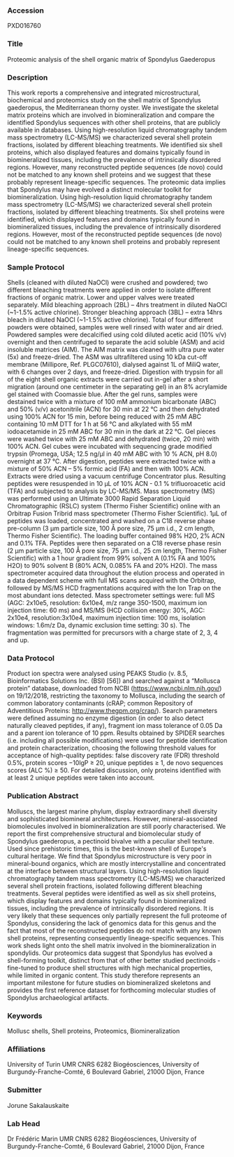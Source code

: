 ### Accession
PXD016760

### Title
Proteomic analysis of the shell organic matrix of Spondylus Gaederopus

### Description
This work reports a comprehensive and integrated microstructural, biochemical and proteomics study on the shell matrix of Spondylus gaederopus, the Mediterranean thorny oyster. We investigate the skeletal matrix proteins which are involved in biomineralization and compare the identified Spondylus sequences with other shell proteins, that are publicly available in databases. Using high-resolution liquid chromatography tandem mass spectrometry (LC-MS/MS) we characterized several shell protein fractions, isolated by different bleaching treatments. We identified six shell proteins, which also displayed features and domains typically found in biomineralized tissues, including the prevalence of intrinsically disordered regions. However, many reconstructed peptide sequences (de novo) could not be matched to any known shell proteins and we suggest that these probably represent lineage-specific sequences. The proteomic data implies that Spondylus may have evolved a distinct molecular toolkit for biomineralization.  Using high-resolution liquid chromatography tandem mass spectrometry (LC-MS/MS) we characterized several shell protein fractions, isolated by different bleaching treatments. Six shell proteins were identified, which displayed features and domains typically found in biomineralized tissues, including the prevalence of intrinsically disordered regions. However, most of the reconstructed peptide sequences (de novo) could not be matched to any known shell proteins and probably represent lineage-specific sequences.

### Sample Protocol
Shells (cleaned with diluted NaOCl) were crushed and powdered; two different bleaching treatments were applied in order to isolate different fractions of organic matrix. Lower and upper valves were treated separately. Mild bleaching approach (2BL)  – 4hrs treatment in diluted NaOCl (~1-1.5% active chlorine). Stronger bleaching approach (3BL) – extra 14hrs bleach in diluted NaOCl (~1-1.5% active chlorine). Total of four different powders were obtained, samples were well rinsed with water and air dried. Powdered samples were decalcified using cold diluted acetic acid  (10% v/v) overnight and then centrifuged to separate the acid soluble (ASM) and acid insoluble matrices (AIM). The AIM matrix was cleaned with ultra pure water (5x) and freeze-dried. The ASM was ultrafiltered using 10 kDa cut-off membrane (Millipore, Ref. PLGC07610), dialysed against 1L of MiliQ water, with 6 changes over 2 days, and freeze-dried. Digestion with trypsin for all of the eight shell organic extracts were carried out in-gel after a short migration (around one centimeter in the separating gel) in an 8% acrylamide gel stained with Coomassie blue. After the gel runs, samples were destained twice with a mixture of 100 mM ammonium bicarbonate (ABC) and 50% (v/v) acetonitrile (ACN) for 30 min at 22 °C and then dehydrated using 100% ACN for 15 min, before being reduced with 25 mM ABC containing 10 mM DTT for 1 h at 56 °C and alkylated with 55 mM iodoacetamide in 25 mM ABC for 30 min in the dark at 22 °C. Gel pieces were washed twice with 25 mM ABC and dehydrated (twice, 20 min) with 100% ACN. Gel cubes were incubated with sequencing grade modified trypsin (Promega, USA; 12.5 ng/µl in 40 mM ABC with 10 % ACN, pH 8.0) overnight at 37 °C. After digestion, peptides were extracted twice with a mixture of 50% ACN – 5% formic acid (FA) and then with 100% ACN. Extracts were dried using a vacuum centrifuge Concentrator plus. Resulting peptides were resuspended in 10 μL of 10% ACN - 0.1 % trifluoroacetic acid (TFA) and subjected to analysis by LC-MS/MS.  Mass spectrometry (MS) was performed using an Ultimate 3000 Rapid Separation Liquid Chromatographic (RSLC) system (Thermo Fisher Scientific) online with an Orbitrap Fusion Tribrid mass spectrometer (Thermo Fisher Scientific). 1μL of peptides was loaded, concentrated and washed on a C18 reverse phase pre-column (3 µm particle size, 100 Å pore size, 75 µm i.d., 2 cm length, Thermo Fisher Scientific). The loading buffer contained 98% H2O, 2% ACN and 0.1% TFA. Peptides were then separated on a C18 reverse phase resin (2 µm particle size, 100 Å pore size, 75 µm i.d., 25 cm length, Thermo Fisher Scientific) with a 1 hour gradient from 99% solvent A (0.1% FA and 100% H2O) to 90% solvent B (80% ACN, 0.085% FA and 20% H2O). The mass spectrometer acquired data throughout the elution process and operated in a data dependent scheme with full MS scans acquired with the Orbitrap, followed by MS/MS HCD fragmentations acquired with the Ion Trap on the most abundant ions detected. Mass spectrometer settings were: full MS (AGC: 2x10e5, resolution: 6x10e4, m/z range 350-1500, maximum ion injection time: 60 ms) and MS/MS (HCD collision energy: 30%, AGC: 2x10e4, resolution:3x10e4, maximum injection time: 100 ms, isolation windows: 1.6m/z Da, dynamic exclusion time setting: 30 s). The fragmentation was permitted for precursors with a charge state of 2, 3, 4 and up.

### Data Protocol
Product ion spectra were analysed using PEAKS Studio (v. 8.5, Bioinformatics Solutions Inc. (BSI) [56]) and searched against a “Mollusca protein” database, downloaded from NCBI  (https://www.ncbi.nlm.nih.gov/) on 19/12/2018, restricting the taxonomy to Mollusca, including the search of common laboratory contaminants (cRAP; common Repository of Adventitious Proteins: http://www.thegpm.org/crap/). Search parameters were defined assuming no enzyme digestion (in order to also detect naturally cleaved peptides, if any), fragment ion mass tolerance of 0.05 Da and a parent ion tolerance of 10 ppm. Results obtained by SPIDER searches (i.e. including all possible modifications) were used for peptide identification and protein characterization, choosing the following threshold values for acceptance of high-quality peptides: false discovery rate (FDR) threshold 0.5%, protein scores −10lgP ≥ 20, unique peptides ≥ 1, de novo sequences scores (ALC %) ≥ 50. For detailed discussion, only proteins identified with at least 2 unique peptides were taken into account.

### Publication Abstract
Molluscs, the largest marine phylum, display extraordinary shell diversity and sophisticated biomineral architectures. However, mineral-associated biomolecules involved in biomineralization are still poorly characterised. We report the first comprehensive structural and biomolecular study of Spondylus gaederopus, a pectinoid bivalve with a peculiar shell texture. Used since prehistoric times, this is the best-known shell of Europe's cultural heritage. We find that Spondylus microstructure is very poor in mineral-bound organics, which are mostly intercrystalline and concentrated at the interface between structural layers. Using high-resolution liquid chromatography tandem mass spectrometry (LC-MS/MS) we characterized several shell protein fractions, isolated following different bleaching treatments. Several peptides were identified as well as six shell proteins, which display features and domains typically found in biomineralized tissues, including the prevalence of intrinsically disordered regions. It is very likely that these sequences only partially represent the full proteome of Spondylus, considering the lack of genomics data for this genus and the fact that most of the reconstructed peptides do not match with any known shell proteins, representing consequently lineage-specific sequences. This work sheds light onto the shell matrix involved in the biomineralization in spondylids. Our proteomics data suggest that Spondylus has evolved a shell-forming toolkit, distinct from that of other better studied pectinoids - fine-tuned to produce shell structures with high mechanical properties, while limited in organic content. This study therefore represents an important milestone for future studies on biomineralized skeletons and provides the first reference dataset for forthcoming molecular studies of Spondylus archaeological artifacts.

### Keywords
Mollusc shells, Shell proteins, Proteomics, Biomineralization

### Affiliations
University of Turin 
UMR CNRS 6282 Biogéosciences, University of Burgundy-Franche-Comté, 6 Boulevard Gabriel, 21000 Dijon, France

### Submitter
Jorune Sakalauskaite

### Lab Head
Dr Frédéric Marin
UMR CNRS 6282 Biogéosciences, University of Burgundy-Franche-Comté, 6 Boulevard Gabriel, 21000 Dijon, France


